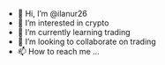 - 👋 Hi, I’m @ilanur26
- 👀 I’m interested in crypto
- 🌱 I’m currently learning trading
- 💞️ I’m looking to collaborate on trading
- 📫 How to reach me ...

<!---
ilanur26/ilanur26 is a ✨ special ✨ repository because its `README.md` (this file) appears on your GitHub profile.
You can click the Preview link to take a look at your changes.
--->

